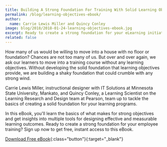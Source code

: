 ```yaml
---
title: Building A Strong Foundation For Training With Solid Learning Objectives
permalink: /blog/learning-objectives-ebook/
author:
  name: Carrie Lewis Miller and Quincy Conley
image: blog/2018/2018-01-24-learning-objectives-ebook.jpg
excerpt: Ready to create a strong foundation for your eLearning initiatives? Learn the basics of creating solid learning objectives from industry experts.
related: false
---
```


How many of us would be willing to move into a house with no floor or foundation?
Chances are not too many of us. But over and over again, we ask our learners to move into a training course without any learning objectives. Without developing the solid foundation that learning objectives provide, we are building a shaky foundation that could crumble with any strong wind.

Carrie Lewis Miller, instructional designer with IT Solutions at Minnesota State University, Mankato, and Quincy Conley, a Learning Scientist on the Learning Research and Design team at Pearson, team up to tackle the basics of creating a solid foundation for your learning programs.

In this eBook, you'll learn the basics of what makes for strong objectives and get insights into multiple tools for designing effective and measurable learning outcomes.
Ready to create a strong foundation for your employee training? Sign up now to get free, instant access to this eBook.

[Download Free eBook](https://lf225-a96372.pages.infusionsoft.net){:class="button"}{:target="_blank"}
